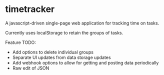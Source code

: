 timetracker
===========

A javascript-driven single-page web application for tracking time on tasks.

Currently uses localStorage to retain the groups of tasks.

Feature TODO:
- Add options to delete individual groups
- Separate UI updates from data storage updates
- Add webhook options to allow for getting and posting data periodically
- Raw edit of JSON